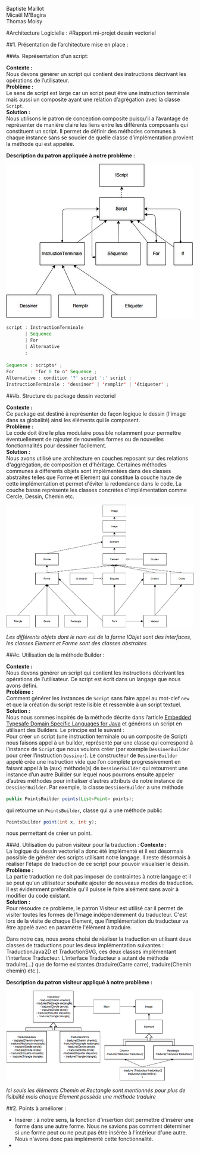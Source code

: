 Baptiste Maillot    
Micaël M'Bagira     
Thomas Moisy

#Architecture Logicielle : 
#Rapport mi-projet dessin vectoriel 



##1. Présentation de l’architecture mise en place :

###a. Représentation d'un script: 

**Contexte :**  
Nous devons générer un script qui contient des instructions décrivant les opérations de l’utilisateur.   
**Problème :**     
Le sens de script est large car un script peut être une instruction terminale mais aussi un composite ayant une relation d’agrégation avec la classe `Script`.  
**Solution :**    
Nous utilisons le patron de conception composite puisqu’il a l’avantage de représenter de manière claire les liens entre les différents composants qui constituent un script.  Il permet de définir des méthodes communes à chaque instance sans se soucier de quelle classe d’implémentation provient la méthode qui est appelée.    
    
    

    
      
**Description du patron appliquée à notre problème :**


![alt text](arch.jpg)

````java
script : InstructionTerminale
       | Sequence
       | For
       | Alternative
       ;

Sequence : scripts* ;
For      : 'for 0 to n' Sequence ;
Alternative : condition '?' script ':' script ;
InstructionTerminale : 'dessiner' | 'remplir' | 'étiqueter' ;
````

###b. Structure du package dessin vectoriel


**Contexte :**  
Ce package est destiné à représenter de façon logique le dessin (l'image dans sa globalité) ainsi les éléments qui le composent.    
**Problème :**    
Le code doit être le plus modulaire possible notamment pour permettre éventuellement de rajouter de nouvelles formes ou de nouvelles fonctionnalités pour dessiner facilement.    
**Solution :**    
Nous avons utilisé une architecture en couches reposant sur des relations d'aggrégation, de composition et d'héritage. Certaines méthodes communes à différents objets sont implémentées dans des classes abstraites telles que Forme et Element qui constitue la couche haute de cette implémentation et permet d'éviter la redondance dans le code. La couche basse représente les classes concrètes d'implémentation comme Cercle, Dessin, Chemin etc.

![alt text](UML_dessin_vectoriel_nouveau.png)

*Les différents objets dont le nom est de la forme IObjet sont des interfaces, les classes Element et Forme sont des classes abstraites*


###c. Utilisation de la méthode Builder :

**Contexte :**  
Nous devons générer un script qui contient les instructions décrivant les opérations de l’utilisateur. Ce script est écrit dans un langage que nous avons défini.  
**Problème :**    
Comment générer les instances de `Script` sans faire appel au mot-clef `new` et que la création du script reste lisible et ressemble à un script textuel.  
**Solution :**    
Nous nous sommes inspirés de la méthode décrite dans l’article [Embedded Typesafe Domain Specific Languages for Java](http://citeseerx.ist.psu.edu/viewdoc/summary;?doi=10.1.1.180.4784) et générons un script en utilisant des Builders. Le principe est le suivant :  
	Pour créer un script (une instruction terminale ou un composite de Script) nous faisons appel à un builder, représenté par une classe qui correspond à l’instance de `Script` que nous voulons créer (par exemple `DessinerBuilder` pour créer l’instruction `Dessiner`). Le constructeur de `DessinerBuilder` appelé crée une instruction vide que l’on complète progressivement en faisant appel à la (aux) méthode(s) de `DessinerBuilder` qui retournent une instance d’un autre Builder sur lequel nous pourrons ensuite appeler d’autres méthodes pour initialiser d’autres attributs de notre instance de `DessinerBuilder`.
Par exemple, la classe `DessinerBuilder` a une méthode 

````java
public PointsBuilder points(List<Point> points);
````
qui retourne un `PointsBuilder`, classe qui a une méthode public 

````java
PointsBuilder point(int x, int y);
````
nous permettant de créer un point.

###d. Utilisation du patron visiteur pour la traduction :
**Contexte :**  
La logique du dessin vectoriel a donc été implémenté et il est désormais possible de générer des scripts utilisant notre langage. Il reste désormais à réaliser l'étape de traduction de ce script pour pouvoir visualiser le dessin.    
**Problème :**     
La partie traduction ne doit pas imposer de contraintes à notre langage et il se peut qu'un utilisateur souhaite ajouter de nouveaux modes de traduction. Il est évidemment préférable qu'il puisse le faire aisément sans avoir à modifier du code existant.    
**Solution :**    
Pour résoudre ce problème, le patron Visiteur est utilisé car il permet de visiter toutes les formes de l'image indépendemment du traducteur. C'est lors de la visite de chaque Element, que l'implémentation du traducteur va être appelé avec en paramètre l'élément à traduire.

Dans notre cas, nous avons choisi de réaliser la traduction en utilisant deux classes de traductions pour les deux implémentation suivantes : TraductionJava2D et TraductionSVG, ces deux classes implémentant l'interface Traducteur. L'interface Traducteur a autant de méthode traduire(…) que de forme existantes (traduire(Carre carre), traduire(Chemin chemin) etc.).

**Description du patron visiteur appliqué à notre problème :**     

![alt text](Visiteur.png)

*Ici seuls les éléments Chemin et Rectangle sont mentionnés pour plus de lisibilité mais chaque Element possède une méthode traduire*

##2. Points à améliorer :

- Insérer : à notre sens, la fonction d'insertion doit permettre d'insérer une forme dans une autre forme. Nous ne savions pas comment déterminer si une forme peut ou ne peut pas être insérée à l'intérieur d'une autre. Nous n'avons donc pas implémenté cette fonctionnalité.
- 